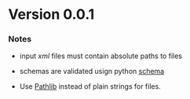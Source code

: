 
# Version 0.0.1
### Notes

* input *xml* files must contain absolute paths to files

* schemas are validated usign python [schema](https://github.com/keleshev/schema)

* Use [Pathlib](https://docs.python.org/3/library/pathlib.html) instead of plain strings for files.
